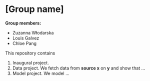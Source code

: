 # \[Group name\]

**Group members:**
- Zuzanna Włodarska
- Louis Galvez
- Chloe Pang

This repository contains  
1. Inaugural project. 
2. Data project. We fetch data from **source x** on **y** and show that ...
3. Model project. We model ...
